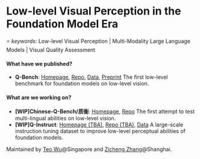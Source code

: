 # Low-level Visual Perception in the Foundation Model Era
⭐ _keywords_: Low-level Visual Perception | Multi-Modality Large Language Models | Visual Quality Assessment

#### What have we published?

- **Q-Bench**: [Homepage](https://q-future.github.io/Q-Bench/), [Repo](https://github.com/Q-Future/Q-Bench), [Data](https://github.com/Q-Future/Q-Bench/releases/tag/v1.0.1.1014datarelease), [Preprint](https://arxiv.org/abs/2309.14181) The first low-level benchmark for foundation models on low-level vision.

#### What are we working on?

- **[WIP]Chinese-Q-Bench/质衡**: [Homepage](https://q-future.github.io/Chinese-Q-Bench/), [Repo](https://github.com/Q-Future/Chinese-Q-Bench) The first attempt to test multi-lingual abilities on low-level vision.
- **[WIP]Q-Instruct**: [Homepage (TBA)](NA), [Repo (TBA)](NA), [Data](https://huggingface.co/datasets/nanyangtu/Q-Instruct) A large-scale instruction tuning dataset to improve low-level perceptual abilities of foundation models.


Maintained by [Teo Wu](https://github.com/teowu)@Singapore and [Zicheng Zhang](https://github.com/zzc-1998)@Shanghai.
